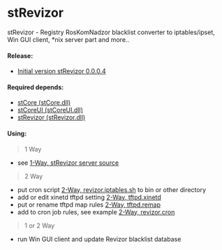 # stRevizor
stRevizor - Registry RosKomNadzor blacklist converter to iptables/ipset, Win GUI client, *nix server part and more..

#### Release:

* [Initial version stRevizor 0.0.0.4](https://github.com/PetersSharp/stRevizor/releases/download/0.0.0.4/stRevizorUI-Setup-x32-20170409011856.exe)

#### Required depends:

* [stCore (stCore.dll)](https://github.com/PetersSharp/stCoCServer/tree/master/stCoCServer/stExtLib/stCore-dll)
* [stCoreUI (stCoreUI.dll)](https://github.com/PetersSharp/stCoCServer/tree/master/stCoCServer/stExtLib/stCoreUI-dll)
* [stRevizor (stRevizor.dll)](https://github.com/PetersSharp/stRevizor/tree/master/stRevizor-dll)

#### Using:

> 1 Way

+ see [1-Way, stRevizor server source](https://github.com/PetersSharp/stRevizor/tree/master/stRevizor-Server/1-Way)

> 2 Way

+ put cron script [2-Way, revizor.iptables.sh](https://github.com/PetersSharp/stRevizor/blob/master/stRevizor-Server/2-Way/revizor.iptables.sh) to bin or other directory
+ add or edit xinetd tftpd setting [2-Way, tftpd.xinetd](https://github.com/PetersSharp/stRevizor/blob/master/stRevizor-Server/tftpd-settings/tftpd.xinetd)
+ put or rename tftpd map rules [2-Way, tftpd.remap](https://github.com/PetersSharp/stRevizor/blob/master/stRevizor-Server/tftpd-settings/tftpd.remap)
+ add to cron job rules, see example [2-Way, revizor.cron](https://github.com/PetersSharp/stRevizor/blob/master/stRevizor-Server/2-Way/revizor.cron)

> 1 or 2 Way

+ run Win GUI client and update Revizor blacklist database

